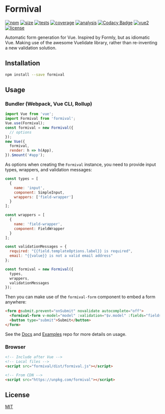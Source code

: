 # Formival

[![npm](https://badgen.net/npm/v/formival)](https://www.npmjs.com/package/formival) 
[![size](https://badgen.net/bundlephobia/minzip/formival)](https://bundlephobia.com/result?p=formival)
[![tests](https://badgen.net/travis/formival/formival)](https://travis-ci.org/formival/formival)
[![coverage](https://badgen.net/codecov/c/gh/formival/formival)](https://codecov.io/gh/formival/formival)
[![analysis](https://img.shields.io/scrutinizer/quality/g/formival/formival?style=flat-square)](https://scrutinizer-ci.com/g/formival/formival/)
[![Codacy Badge](https://api.codacy.com/project/badge/Grade/00481f2073ed4f77a1653bd397201b49)](https://app.codacy.com/gh/formival/formival)
[![vue2](https://badgen.net/badge/Vue/2.x/green)](https://vuejs.org/)
[![license](https://badgen.net/badge/license/MIT/blue)](http://opensource.org/licenses/MIT)

Automatic form generation for Vue. 
Inspired by Formly, but as idiomatic Vue. 
Making use of the awesome Vuelidate library, rather than re-inventing a new validation solution.

## Installation

```bash
npm install --save formival
```

## Usage

### Bundler (Webpack, Vue CLI, Rollup)

```js
import Vue from 'vue';
import Formival from 'formival';
Vue.use(Formival);
const formival = new Formival({
  // options
});
new Vue({
  formival,
  render: h => h(App),
}).$mount('#app');
```

As options when creating the `Formival` instance, you need to provide
input types, wrappers, and validation messages:

```js
const types = [
  {
    name: 'input',
    component: SimpleInput,
    wrappers: ['field-wrapper']
  }
];

const wrappers = [
  {
    name: 'field-wrapper',
    component: FieldWrapper
  }
];

const validationMessages = {
  required: "{{field.templateOptions.label}} is required",
  email: "{{value}} is not a valid email address"
};

const formival = new Formival({
  types,
  wrappers,
  validationMessages
});
```

Then you can make use of the `formival-form` component to
embed a form anywhere:

```html
<form @submit.prevent="onSubmit" novalidate autocomplete="off">
  <formival-form v-model="model" :validation="$v.model" :fields="fields"/>
  <button type="submit">Submit</button>
</form>
``` 

See the [Docs](https://formival.github.io) and [Examples](https://github.com/formival/formival-examples) repo
for more details on usage.

### Browser

```html
<!-- Include after Vue -->
<!-- Local files -->
<script src="formival/dist/formival.js"></script>

<!-- From CDN -->
<script src="https://unpkg.com/formival"></script>
```

## License

[MIT](http://opensource.org/licenses/MIT)
